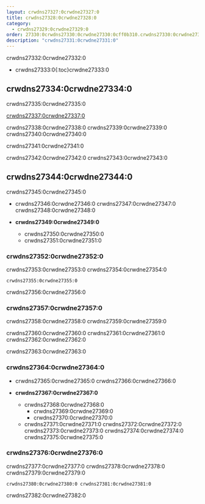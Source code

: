 ```yaml
---
layout: crwdns27327:0crwdne27327:0
title: crwdns27328:0crwdne27328:0
category:
  - crwdns27329:0crwdne27329:0
order: 27330:0crwdns27330:0crwdne27330:0cff0b310.crwdns27330:0crwdne27330:03833403crwdns27330:0crwdne27330:0
description: "crwdns27331:0crwdne27331:0"
---
```

crwdns27332:0crwdne27332:0

- crwdns27333:0{:toc}crwdne27333:0

## crwdns27334:0crwdne27334:0

crwdns27335:0crwdne27335:0

[crwdns27337:0crwdne27337:0](crwdns27336:0crwdne27336:0)

crwdns27338:0crwdne27338:0 crwdns27339:0crwdne27339:0 crwdns27340:0crwdne27340:0

crwdns27341:0crwdne27341:0

crwdns27342:0crwdne27342:0 crwdns27343:0crwdne27343:0

## crwdns27344:0crwdne27344:0

crwdns27345:0crwdne27345:0

- crwdns27346:0crwdne27346:0 crwdns27347:0crwdne27347:0 crwdns27348:0crwdne27348:0

- **crwdns27349:0crwdne27349:0**
  
  - crwdns27350:0crwdne27350:0
  - crwdns27351:0crwdne27351:0

### crwdns27352:0crwdne27352:0

crwdns27353:0crwdne27353:0 crwdns27354:0crwdne27354:0

    crwdns27355:0crwdne27355:0
    

crwdns27356:0crwdne27356:0

### crwdns27357:0crwdne27357:0

crwdns27358:0crwdne27358:0 crwdns27359:0crwdne27359:0

crwdns27360:0crwdne27360:0 crwdns27361:0crwdne27361:0 crwdns27362:0crwdne27362:0

crwdns27363:0crwdne27363:0

### crwdns27364:0crwdne27364:0

- crwdns27365:0crwdne27365:0 crwdns27366:0crwdne27366:0

- **crwdns27367:0crwdne27367:0**
  
  - crwdns27368:0crwdne27368:0  
    - crwdns27369:0crwdne27369:0
    - crwdns27370:0crwdne27370:0
  - crwdns27371:0crwdne27371:0 crwdns27372:0crwdne27372:0 crwdns27373:0crwdne27373:0 crwdns27374:0crwdne27374:0 crwdns27375:0crwdne27375:0

### crwdns27376:0crwdne27376:0

crwdns27377:0crwdne27377:0 crwdns27378:0crwdne27378:0 crwdns27379:0crwdne27379:0

    crwdns27380:0crwdne27380:0 crwdns27381:0crwdne27381:0
    
    
    

crwdns27382:0crwdne27382:0